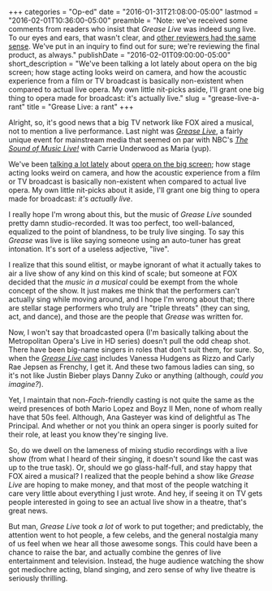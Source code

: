 +++
categories = "Op-ed"
date = "2016-01-31T21:08:00-05:00"
lastmod = "2016-02-01T10:36:00-05:00"
preamble = "Note: we've received some comments from readers who insist that *Grease Live* was indeed sung live. To our eyes and ears, that wasn't clear, and [other reviewers had the same sense](http://www.usatoday.com/story/life/tv/columnist/2016/01/31/review-grease-live-fox-musical-tv/79614800/). We've put in an inquiry to find out for sure; we're reviewing the final product, as always."
publishDate = "2016-02-01T09:00:00-05:00"
short_description = "We&#039;ve been talking a lot lately about opera on the big screen; how stage acting looks weird on camera, and how the acoustic experience from a film or TV broadcast is basically non-existent when compared to actual live opera. My own little nit-picks aside, I&#039;ll grant one big thing to opera made for broadcast: it&#039;s actually live."
slug = "grease-live-a-rant"
title = "Grease Live: a rant"
+++

Alright, so, it's good news that a big TV network like FOX aired a musical, not to mention a live performance. Last night was [*Grease Live*](http://www.fox.com/grease-live), a fairly unique event for mainstream media that seemed on par with NBC's [*The Sound of Music Live!*](http://www.imdb.com/title/tt3141866/) with Carrie Underwood as Maria (yup).

We've been [talking a lot lately](/a-tale-of-two-audiences/) about [opera on the big screen](/theres-still-no-opera-on-netflix/); how stage acting looks weird on camera, and how the acoustic experience from a film or TV broadcast is basically non-existent when compared to actual live opera. My own little nit-picks about it aside, I'll grant one big thing to opera made for broadcast: *it's actually live*.

I really hope I'm wrong about this, but the music of *Grease Live* sounded pretty damn studio-recorded. It was too perfect, too well-balanced, equalized to the point of blandness, to be truly live singing. To say this *Grease* was live is like saying someone using an auto-tuner has great intonation. It's sort of a useless adjective, "live".

I realize that this sound elitist, or maybe ignorant of what it actually takes to air a live show of any kind on this kind of scale; but someone at FOX decided that the *music in a musical* could be exempt from the whole concept of the show. It just makes me think that the performers can't actually sing while moving around, and I hope I'm wrong about that; there are stellar stage performers who truly are "triple threats" (they can sing, act, and dance), and those are the people that *Grease* was written for.

Now, I won't say that broadcasted opera (I'm basically talking about the Metropolitan Opera's Live in HD series) doesn't pull the odd cheap shot. There have been big-name singers in roles that don't suit them, for sure. So, when the [*Grease Live* cast](http://www.fox.com/grease-live/meet-the-cast) includes Vanessa Hudgens as Rizzo and Carly Rae Jepsen as Frenchy, I get it. And these two famous ladies can sing, so it's not like Justin Bieber plays Danny Zuko or anything (although, *could you imagine?*).

Yet, I maintain that non-*Fach*-friendly casting is not quite the same as the weird presences of both Mario Lopez and Boyz II Men, none of whom really have that 50s feel. Although, Ana Gasteyer was kind of delightful as The Principal. And whether or not you think an opera singer is poorly suited for their role, at least you know they're singing live.

So, do we dwell on the lameness of mixing studio recordings with a live show (from what I heard of their singing, it doesn't sound like the cast was up to the true task). Or, should we go glass-half-full, and stay happy that FOX aired a musical? I realized that the people behind a show like *Grease Live* are hoping to make money, and that most of the people watching it care very little about everything I just wrote. And hey, if seeing it on TV gets people interested in going to see an actual live show in a theatre, that's great news.

But man, *Grease Live* took *a lot* of work to put together; and predictably, the attention went to hot people, a few celebs, and the general nostalgia many of us feel when we hear all those awesome songs. This could have been a chance to raise the bar, and actually combine the genres of live entertainment and television. Instead, the huge audience watching the show got mediochre acting, bland singing, and zero sense of why live theatre is seriously thrilling. 
